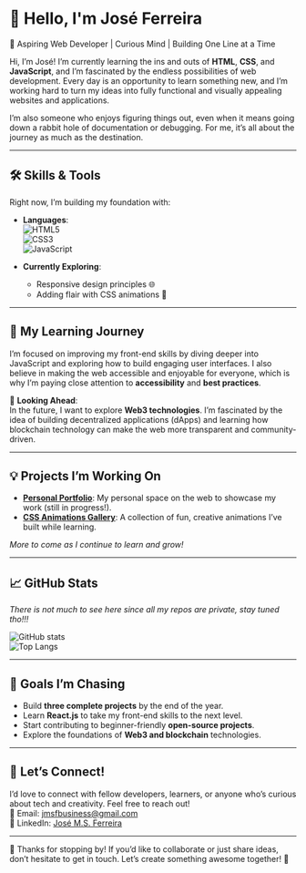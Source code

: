 # 👋 Hello, I'm José Ferreira

🌟 Aspiring Web Developer | Curious Mind | Building One Line at a Time  

Hi, I’m José! I’m currently learning the ins and outs of **HTML**, **CSS**, and **JavaScript**, and I’m fascinated by the endless possibilities of web development. Every day is an opportunity to learn something new, and I’m working hard to turn my ideas into fully functional and visually appealing websites and applications.  

I’m also someone who enjoys figuring things out, even when it means going down a rabbit hole of documentation or debugging. For me, it’s all about the journey as much as the destination.  

---

## 🛠️ Skills & Tools  
Right now, I’m building my foundation with:  
- **Languages**:  
  ![HTML5](https://img.shields.io/badge/HTML-E34F26?style=for-the-badge&logo=html5&logoColor=white)  
  ![CSS3](https://img.shields.io/badge/CSS-1572B6?style=for-the-badge&logo=css3&logoColor=white)  
  ![JavaScript](https://img.shields.io/badge/JavaScript-F7DF1E?style=for-the-badge&logo=javascript&logoColor=black)  

- **Currently Exploring**:  
  - Responsive design principles 🌐  
  - Adding flair with CSS animations 🎨  

---

## 🌱 My Learning Journey  
I’m focused on improving my front-end skills by diving deeper into JavaScript and exploring how to build engaging user interfaces. I also believe in making the web accessible and enjoyable for everyone, which is why I’m paying close attention to **accessibility** and **best practices**.  

🔮 **Looking Ahead**:  
In the future, I want to explore **Web3 technologies**. I’m fascinated by the idea of building decentralized applications (dApps) and learning how blockchain technology can make the web more transparent and community-driven.  

---

## 💡 Projects I’m Working On  
- **[Personal Portfolio](#)**: My personal space on the web to showcase my work (still in progress!).  
- **[CSS Animations Gallery](#)**: A collection of fun, creative animations I’ve built while learning.  

*More to come as I continue to learn and grow!*  

---

## 📈 GitHub Stats

*There is not much to see here since all my repos are private, stay tuned tho!!!*  

![GitHub stats](https://github-readme-stats.vercel.app/api?username=x1nnas&show_icons=true&theme=tokyonight)  
![Top Langs](https://github-readme-stats.vercel.app/api/top-langs/?username=x1nnas&layout=compact&theme=tokyonight)  

---

## 🎯 Goals I’m Chasing  
- Build **three complete projects** by the end of the year.  
- Learn **React.js** to take my front-end skills to the next level.  
- Start contributing to beginner-friendly **open-source projects**.  
- Explore the foundations of **Web3 and blockchain** technologies.

---

## 💌 Let’s Connect!  
I’d love to connect with fellow developers, learners, or anyone who’s curious about tech and creativity. Feel free to reach out!  
📧 Email: [jmsfbusiness@gmail.com](mailto:jmsfbusiness@gmail.com)  
💼 LinkedIn: [José M.S. Ferreira](https://www.linkedin.com/in/jose-msferreira)  

---

👀 Thanks for stopping by! If you’d like to collaborate or just share ideas, don’t hesitate to get in touch. Let’s create something awesome together! 🚀  
